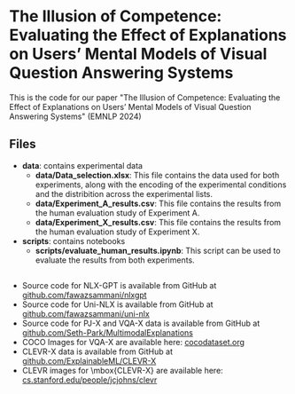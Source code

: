 # The Illusion of Competence: Evaluating the Effect of Explanations on Users’ Mental Models of Visual Question Answering Systems

This is the code for our paper "The Illusion of Competence: Evaluating the Effect of Explanations on Users’ Mental Models of Visual Question Answering Systems" (EMNLP 2024)

## Files
- **data**: contains experimental data
  - **data/Data_selection.xlsx**: This file contains the data used for both experiments, along with the encoding of the experimental conditions and the distribition across the experimental lists.
  - **data/Experiment_A_results.csv**: This file contains the results from the human evaluation study of Experiment A.
  - **data/Experiment_X_results.csv**: This file contains the results from the human evaluation study of Experiment X.
- **scripts**: contains notebooks  
  - **scripts/evaluate_human_results.ipynb**: This script can be used to evaluate the results from both experiments. 


## 
-  Source code for NLX-GPT is available from GitHub at [github.com/fawazsammani/nlxgpt](https://github.com/fawazsammani/nlxgpt)
-  Source code for Uni-NLX is available from GitHub at [github.com/fawazsammani/uni-nlx](https://github.com/fawazsammani/uni-nlx)
-  Source code for PJ-X and VQA-X data is available from GitHub at [github.com/Seth-Park/MultimodalExplanations](https://github.com/Seth-Park/MultimodalExplanations)
-  COCO Images for VQA-X are available here: [cocodataset.org](https://cocodataset.org/#home)
-  CLEVR-X data is available from GitHub at [github.com/ExplainableML/CLEVR-X](https://github.com/ExplainableML/CLEVR-X)
-  CLEVR images for \mbox{CLEVR-X} are available here: [cs.stanford.edu/people/jcjohns/clevr](https://cs.stanford.edu/people/jcjohns/clevr/)
